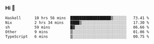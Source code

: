 ### Hi 👋

<!--START_SECTION:waka-->

```txt
Haskell      10 hrs 56 mins  ██████████████████▒░░░░░░   73.41 %
Nix          2 hrs 34 mins   ████▒░░░░░░░░░░░░░░░░░░░░   17.30 %
sh           59 mins         █▓░░░░░░░░░░░░░░░░░░░░░░░   06.66 %
Other        9 mins          ▒░░░░░░░░░░░░░░░░░░░░░░░░   01.06 %
TypeScript   6 mins          ▒░░░░░░░░░░░░░░░░░░░░░░░░   00.75 %
```

<!--END_SECTION:waka-->
